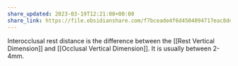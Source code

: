 ```yaml
---
share_updated: 2023-03-19T12:21:00+00:00
share_link: https://file.obsidianshare.com/f7bceade4f6d4504094717eac8dd6aa1.html
---
```


Interocclusal rest distance is the difference between the [[Rest Vertical Dimension]] and [[Occlusal Vertical Dimension]]. It is usually between 2-4mm.
